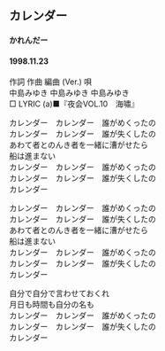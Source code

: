 ## カレンダー
#### かれんだー
#### 1998.11.23


作詞  作曲  編曲 (Ver.)   唄  
中島みゆき   中島みゆき       中島みゆき  
□ LYRIC (a)■『夜会VOL.10　海嘯』  
  
カレンダー　カレンダー　誰がめくったの  
カレンダー　カレンダー　誰が失くしたの  
あわて者とのんき者を一緒に漕がせたら  
船は進まない  
カレンダー　カレンダー　誰がめくったの  
カレンダー　カレンダー　誰が失くしたの  
カレンダー  
  
カレンダー　カレンダー　誰がめくったの  
カレンダー　カレンダー　誰が失くしたの  
あわて者とのんき者を一緒に漕がせたら  
船は進まない  
カレンダー　カレンダー　誰がめくったの  
カレンダー　カレンダー　誰が失くしたの  
カレンダー  
  
自分で自分で言わせておくれ  
月日も時間も自分の名も  
カレンダー　カレンダー　誰がめくったの  
カレンダー　カレンダー　誰が失くしたの  
カレンダー  